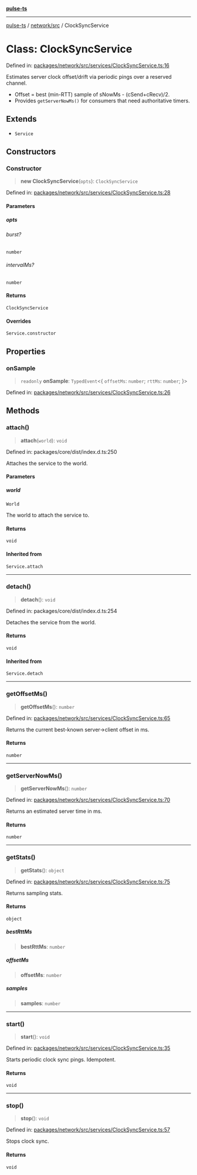 [**pulse-ts**](../../../README.md)

***

[pulse-ts](../../../README.md) / [network/src](../README.md) / ClockSyncService

# Class: ClockSyncService

Defined in: [packages/network/src/services/ClockSyncService.ts:16](https://github.com/jlehett/pulse-ts/blob/d786433c7cb88fe7c30a7029f46dff58815931cc/packages/network/src/services/ClockSyncService.ts#L16)

Estimates server clock offset/drift via periodic pings over a reserved channel.

- Offset = best (min-RTT) sample of sNowMs - (cSend+cRecv)/2.
- Provides `getServerNowMs()` for consumers that need authoritative timers.

## Extends

- `Service`

## Constructors

### Constructor

> **new ClockSyncService**(`opts`): `ClockSyncService`

Defined in: [packages/network/src/services/ClockSyncService.ts:28](https://github.com/jlehett/pulse-ts/blob/d786433c7cb88fe7c30a7029f46dff58815931cc/packages/network/src/services/ClockSyncService.ts#L28)

#### Parameters

##### opts

###### burst?

`number`

###### intervalMs?

`number`

#### Returns

`ClockSyncService`

#### Overrides

`Service.constructor`

## Properties

### onSample

> `readonly` **onSample**: `TypedEvent`\<\{ `offsetMs`: `number`; `rttMs`: `number`; \}\>

Defined in: [packages/network/src/services/ClockSyncService.ts:26](https://github.com/jlehett/pulse-ts/blob/d786433c7cb88fe7c30a7029f46dff58815931cc/packages/network/src/services/ClockSyncService.ts#L26)

## Methods

### attach()

> **attach**(`world`): `void`

Defined in: packages/core/dist/index.d.ts:250

Attaches the service to the world.

#### Parameters

##### world

`World`

The world to attach the service to.

#### Returns

`void`

#### Inherited from

`Service.attach`

***

### detach()

> **detach**(): `void`

Defined in: packages/core/dist/index.d.ts:254

Detaches the service from the world.

#### Returns

`void`

#### Inherited from

`Service.detach`

***

### getOffsetMs()

> **getOffsetMs**(): `number`

Defined in: [packages/network/src/services/ClockSyncService.ts:65](https://github.com/jlehett/pulse-ts/blob/d786433c7cb88fe7c30a7029f46dff58815931cc/packages/network/src/services/ClockSyncService.ts#L65)

Returns the current best-known server->client offset in ms.

#### Returns

`number`

***

### getServerNowMs()

> **getServerNowMs**(): `number`

Defined in: [packages/network/src/services/ClockSyncService.ts:70](https://github.com/jlehett/pulse-ts/blob/d786433c7cb88fe7c30a7029f46dff58815931cc/packages/network/src/services/ClockSyncService.ts#L70)

Returns an estimated server time in ms.

#### Returns

`number`

***

### getStats()

> **getStats**(): `object`

Defined in: [packages/network/src/services/ClockSyncService.ts:75](https://github.com/jlehett/pulse-ts/blob/d786433c7cb88fe7c30a7029f46dff58815931cc/packages/network/src/services/ClockSyncService.ts#L75)

Returns sampling stats.

#### Returns

`object`

##### bestRttMs

> **bestRttMs**: `number`

##### offsetMs

> **offsetMs**: `number`

##### samples

> **samples**: `number`

***

### start()

> **start**(): `void`

Defined in: [packages/network/src/services/ClockSyncService.ts:35](https://github.com/jlehett/pulse-ts/blob/d786433c7cb88fe7c30a7029f46dff58815931cc/packages/network/src/services/ClockSyncService.ts#L35)

Starts periodic clock sync pings. Idempotent.

#### Returns

`void`

***

### stop()

> **stop**(): `void`

Defined in: [packages/network/src/services/ClockSyncService.ts:57](https://github.com/jlehett/pulse-ts/blob/d786433c7cb88fe7c30a7029f46dff58815931cc/packages/network/src/services/ClockSyncService.ts#L57)

Stops clock sync.

#### Returns

`void`
